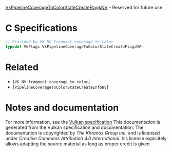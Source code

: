 [VkPipelineCoverageToColorStateCreateFlagsNV](https://www.khronos.org/registry/vulkan/specs/1.3-extensions/man/html/VkPipelineCoverageToColorStateCreateFlagsNV.html) - Reserved for future use

# C Specifications
```c
// Provided by VK_NV_fragment_coverage_to_color
typedef VkFlags VkPipelineCoverageToColorStateCreateFlagsNV;
```

# Related
- [`VK_NV_fragment_coverage_to_color`]
- [`PipelineCoverageToColorStateCreateInfoNV`]

# Notes and documentation
For more information, see the [Vulkan specification](https://www.khronos.org/registry/vulkan/specs/1.3-extensions/html/vkspec.html)
This documentation is generated from the Vulkan specification and documentation.
The documentation is copyrighted by *The Khronos Group Inc.* and is licensed under *Creative Commons Attribution 4.0 International*.
his license explicitely allows adapting the source material as long as proper credit is given.
        